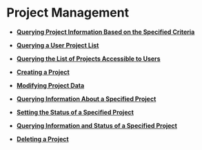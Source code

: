# Project Management<a name="en-us_topic_0057845642"></a>

-   **[Querying Project Information Based on the Specified Criteria](querying-project-information-based-on-the-specified-criteria.md)**  

-   **[Querying a User Project List](querying-a-user-project-list.md)**  

-   **[Querying the List of Projects Accessible to Users](querying-the-list-of-projects-accessible-to-users.md)**  

-   **[Creating a Project](creating-a-project.md)**  

-   **[Modifying Project Data](modifying-project-data.md)**  

-   **[Querying Information About a Specified Project](querying-information-about-a-specified-project.md)**  

-   **[Setting the Status of a Specified Project](setting-the-status-of-a-specified-project.md)**  

-   **[Querying Information and Status of a Specified Project](querying-information-and-status-of-a-specified-project.md)**  

-   **[Deleting a Project](deleting-a-project.md)**  


